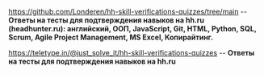 https://github.com/Londeren/hh-skill-verifications-quizzes/tree/main  -- **Ответы на тесты для подтверждения навыков на hh.ru (headhunter.ru):
английский, ООП, JavaScript, Git, HTML, Python, SQL, Scrum, Agile Project Management, MS Excel, Копирайтинг.**

https://teletype.in/@just_solve_it/hh-skill-verifications-quizzes  -- **Ответы на тесты для подтверждения навыков на hh.ru**
